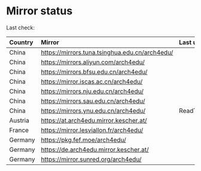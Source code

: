 <script src="./time.js"></script>
# Mirror status
Last check: <script type="text/javascript">localize(1695961235.8761587);</script>

|Country|Mirror|Last update|
|:------|:-----|:----------|
|China|https://mirrors.tuna.tsinghua.edu.cn/arch4edu/|<script type="text/javascript">localize(1695925802);</script>|
|China|https://mirrors.aliyun.com/arch4edu/|<script type="text/javascript">localize(1695925802);</script>|
|China|https://mirrors.bfsu.edu.cn/arch4edu/|<script type="text/javascript">localize(1695925802);</script>|
|China|https://mirror.iscas.ac.cn/arch4edu/|<script type="text/javascript">localize(1695925802);</script>|
|China|https://mirrors.nju.edu.cn/arch4edu/|<script type="text/javascript">localize(1695925802);</script>|
|China|https://mirrors.sau.edu.cn/arch4edu/|<script type="text/javascript">localize(1695925802);</script>|
|China|https://mirrors.ynu.edu.cn/arch4edu/|ReadTimeout|
|Austria|https://at.arch4edu.mirror.kescher.at/|<script type="text/javascript">localize(1695925802);</script>|
|France|https://mirror.lesviallon.fr/arch4edu/|<script type="text/javascript">localize(1695925802);</script>|
|Germany|https://pkg.fef.moe/arch4edu/|<script type="text/javascript">localize(1695925802);</script>|
|Germany|https://de.arch4edu.mirror.kescher.at/|<script type="text/javascript">localize(1695925802);</script>|
|Germany|https://mirror.sunred.org/arch4edu/|<script type="text/javascript">localize(1695925802);</script>|

<script src="./tablefilter/tablefilter.js"></script>
<script src="./table.js"></script>